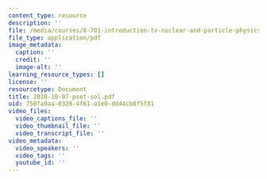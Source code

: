 ```yaml
---
content_type: resource
description: ''
file: /media/courses/8-701-introduction-to-nuclear-and-particle-physics-fall-2020/2020-10-07-pset-sol.pdf
file_type: application/pdf
image_metadata:
  caption: ''
  credit: ''
  image-alt: ''
learning_resource_types: []
license: ''
resourcetype: Document
title: 2020-10-07-pset-sol.pdf
uid: 750fa9aa-0328-4f61-a1e0-dd44cb8f5f81
video_files:
  video_captions_file: ''
  video_thumbnail_file: ''
  video_transcript_file: ''
video_metadata:
  video_speakers: ''
  video_tags: ''
  youtube_id: ''
---
```


